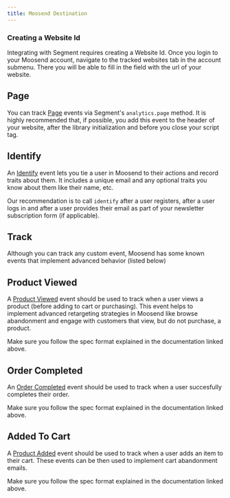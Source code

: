 ```yaml
---
title: Moosend Destination
---
```


### Creating a Website Id

Integrating with Segment requires creating a Website Id. Once you login to your Moosend account, navigate to the tracked websites tab in the account submenu. There you will be able to fill in the field with the url of your website.

## Page

You can track [Page](https://segment.com/docs/connections/spec/page/) events via Segment's `analytics.page` method. It is highly recommended that, if possible, you add this event to the header of your website, after the library initialization and before you close your script tag.

## Identify

An [Identify](https://segment.com/docs/connections/spec/identify/) event lets you tie a user in Moosend to their actions and record traits about them. It includes a unique email and any optional traits you know about them like their name, etc.

Our recommendation is to call `identify` after a user registers, after a user logs in and after a user provides their email as part of your newsletter subscription form (if applicable).

## Track

Although you can track any custom event, Moosend has some known events that implement advanced behavior (listed below)

## Product Viewed

A [Product Viewed](https://segment.com/docs/connections/spec/ecommerce/v2/#product-viewed) event should be used to track when a user views a product (before adding to cart or purchasing). This event helps to implement advanced retargeting strategies in Moosend like browse abandonment and engage with customers that view, but do not purchase, a product.

Make sure you follow the spec format explained in the documentation linked above.

## Order Completed

An [Order Completed](https://segment.com/docs/connections/spec/ecommerce/v2/#order-completed) event should be used to track when a user succesfully completes their order.

Make sure you follow the spec format explained in the documentation linked above.

## Added To Cart

A [Product Added](https://segment.com/docs/connections/spec/ecommerce/v2/#product-added) event should be used to track when a user adds an item to their cart. These events can be then used to implement cart abandonment emails.

Make sure you follow the spec format explained in the documentation linked above.
